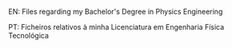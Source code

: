 EN: Files regarding my Bachelor's Degree in Physics Engineering

PT: Ficheiros relativos à minha Licenciatura em Engenharia Física Tecnológica
